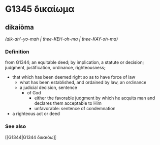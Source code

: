 # G1345 δικαίωμα

## dikaíōma

_(dik-ah'-yo-mah | thee-KEH-oh-ma | thee-KAY-oh-ma)_

### Definition

from G1344; an equitable deed; by implication, a statute or decision; judgment, justification, ordinance, righteousness; 

- that which has been deemed right so as to have force of law
  - what has been established, and ordained by law, an ordinance
  - a judicial decision, sentence
    - of God
      - either the favorable judgment by which he acquits man and declares them acceptable to Him
      - unfavorable: sentence of condemnation
- a righteous act or deed

### See also

[[G1344|G1344 δικαιόω]]
